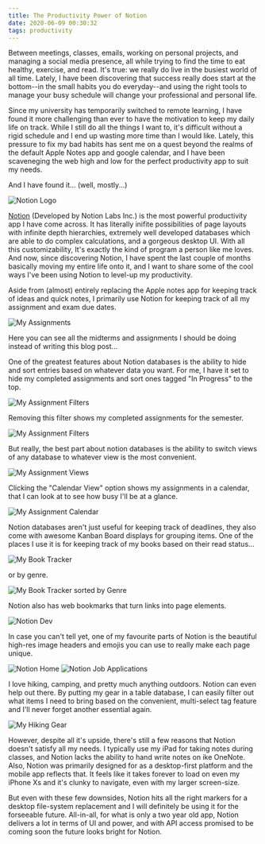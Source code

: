 ```yaml
---
title: The Productivity Power of Notion
date: 2020-06-09 00:30:32
tags: productivity
---
```


Between meetings, classes, emails, working on personal projects, and managing a social media presence, all while trying to find the time to eat healthy, exercise, and read. It's true: we really do live in the busiest world of all time.  Lately, I have been discovering that success really does start at the bottom--in the small habits you do everyday--and using the right tools to manage your busy schedule will change your professional and personal life.  

Since my university has temporarily switched to remote learning, I have found it more challenging than ever to have the motivation to keep my daily life on track.  While I still do all the things I want to, it's difficult without a rigid schedule and I end up wasting more time than I would like.  Lately, this pressure to fix my bad habits has sent me on a quest beyond the realms of the default Apple Notes app and google calendar, and I have been scaveneging the web high and low for the perfect productivity app to suit my needs.

And I have found it... (well, mostly...)

![Notion Logo](https://logovectordl.com/wp-content/uploads/2019/11/notion-labs-inc-logo-vector.png)

[Notion](https://www.notion.so/product) (Developed by Notion Labs Inc.) is the most powerful productivity app I have come across.  It has literally inifite possibilities of page layouts with infinite depth hierarchies, extremely well developed databases which are able to do complex calculations, and a gorgeous desktop UI.  With all this customizability, It's exactly the kind of program a person like me loves.  And now, since discovering Notion, I have spent the last couple of months basically moving my entire life onto it, and I want to share some of the cool ways I've been using Notion to level-up my productivity.

Aside from (almost) entirely replacing the Apple notes app for keeping track of ideas and quick notes, I primarily use Notion for keeping track of all my assignment and exam due dates.  

![My Assignments](https://chubb.blog/images/notion_assignments.png)

Here you can see all the midterms and assignments I should be doing instead of writing this blog post...  

One of the greatest features about Notion databases is the ability to hide and sort entries based on whatever data you want.  For me, I have it set to hide my completed assignments and sort ones tagged "In Progress" to the top.  

![My Assignment Filters](https://chubb.blog/images/notion_assignments_filter.png)

Removing this filter shows my completed assignments for the semester.

![My Assignment Filters](https://chubb.blog/images/notion_assignments_no_filter.png)

But really, the best part about notion databases is the ability to switch views of any database to whatever view is the most convenient.

![My Assignment Views](https://chubb.blog/images/notion_assignments_view.png)

Clicking the "Calendar View" option shows my assignments in a calendar, that I can look at to see how busy I'll be at a glance.  

![My Assignment Calendar](https://chubb.blog/images/notion_assignments_calendar.png)

Notion databases aren't just useful for keeping track of deadlines, they also come with awesome Kanban Board displays for grouping items.  One of the places I use it is for keeping track of my books based on their read status...

![My Book Tracker](https://chubb.blog/images/notion_books.png)

or by genre.

![My Book Tracker sorted by Genre](https://chubb.blog/images/notion_books_genre.png)

Notion also has web bookmarks that turn links into page elements.  

![Notion Dev](https://chubb.blog/images/notion_dev.png)

In case you can't tell yet, one of my favourite parts of Notion is the beautiful high-res image headers and emojis you can use to really make each page unique.

![Notion Home](https://chubb.blog/images/notion_home.png)
![Notion Job Applications](https://chubb.blog/images/notion_job_applications.png)

I love hiking, camping, and pretty much anything outdoors.  Notion can even help out there.  By putting my gear in a table database, I can easily filter out what items I need to bring based on the convenient, multi-select tag feature and I'll never forget another essential again.

![My Hiking Gear](https://chubb.blog/images/notion_gear.png)

However, despite all it's upside, there's still a few reasons that Notion doesn't satisfy all my needs.  I typically use my iPad for taking notes during classes, and Notion lacks the ability to hand write notes on ike OneNote.  Also, Notion was primarily designed for as a desktop-first platform and the mobile app reflects that.  It feels like it takes forever to load on even my iPhone Xs and it's clunky to navigate, even with my larger screen-size. 

But even with these few downsides, Notion hits all the right markers for a desktop file-system replacement and I will definitely be using it for the forseeable future.  All-in-all, for what is only a two year old app, Notion delivers a lot in terms of UI and power, and with API access promised to be coming soon the future looks bright for Notion.